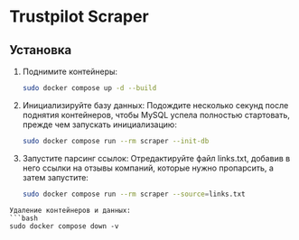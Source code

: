 # Trustpilot Scraper
## Установка

1. Поднимите контейнеры:
   ```bash
   sudo docker compose up -d --build

2. Инициализируйте базу данных:
    Подождите несколько секунд после поднятия контейнеров, чтобы MySQL успела полностью стартовать, прежде чем запускать инициализацию:
   ```bash
   sudo docker compose run --rm scraper --init-db
   
   
   ```

3. Запустите парсинг ссылок:
    Отредактируйте файл links.txt, добавив в него ссылки на отзывы компаний, которые нужно пропарсить, а затем запустите:
   ```bash
   sudo docker compose run --rm scraper --source=links.txt

  ```
Удаление контейнеров и данных:
  ```bash
  sudo docker compose down -v

